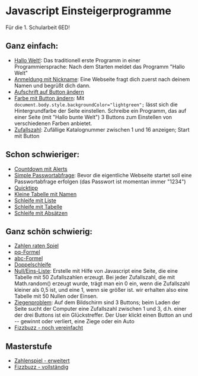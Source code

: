 # Javascript Einsteigerprogramme

Für die 1. Schularbeit 6ED!

## Ganz einfach:
* [Hallo Welt!](HalloWelt.html): Das traditionell erste Programm in einer Programmiersprache: Nach dem Starten meldet das Programm "Hallo Welt"
* [Anmeldung mit Nickname](anmeldung2.html): Eine Webseite fragt dich zuerst nach deinem Namen und begrüßt dich dann.
* [Aufschrift auf Button ändern](button.html)
* [Farbe mit Button ändern](FarbeButton.html): Mit `document.body.style.backgroundColor="lightgreen";` lässt sich die Hintergrundfarbe der Seite einstellen. Schreibe ein Programm, das auf einer Seite (mit "Hallo bunte Welt") 3 Buttons zum Einstellen von verschiedenen Farben anbietet.
* [Zufallszahl](Zufallszahl): Zufällige Katalognummer zwischen 1 und 16 anzeigen; Start mit Button

## Schon schwieriger:
* [Countdown mit Alerts](Countdown.html)
* [Simple Passwortabfrage](passw0.html): Bevor die eigentliche Webseite startet soll eine Passwortabfrage erfolgen (das Passwort ist momentan immer "1234")
* [Quicktipp](Quicktipp.html)
* [Kleine Tabelle mit Namen](NameTabelle.html)
* [Schleife mit Liste](SchleifeListe.html)
* [Schleife mit Tabelle](SchleifeTabelle.html)
* [Schleife mit Absätzen](LoopAbsatz.html)

## Ganz schön schwierig:
* [Zahlen raten Spiel](Zahlenspiel0.html)
* [pq-Formel](pqFormelFarbe.html)
* [abc-Formel](abcFormel.html)
* [Doppelschleife](DoppelListe.html)
* [Null/Eins-Liste](NullEins.html): Erstelle mit Hilfe von Javascript eine Seite, die eine Tabelle mit 50 Zufallszahlen erzeugt. Bei jeder Zufallszahl, die mit Math.random() erzeugt wurde, trägt man ein 0 ein, wenn die Zufallszahl kleiner als 0,5 ist, und eine 1, wenn sie größer ist. wir erhalten also eine Tabelle mit 50 Nullen oder Einsen.
* [Ziegenproblem](Ziegenproblem.html): Auf dem Bildschirm sind 3 Buttons; beim Laden der Seite sucht der Computer eine Zufallszahl zwischen 1 und 3, d.h. einer der drei Buttons ist ein Glückstreffer. Der User klickt einen Button an und -- gewinnt oder verliert, eine Ziege oder ein Auto
* [Fizzbuzz - noch vereinfacht](fizzbuzz.html)

## Masterstufe
* [Zahlenspiel - erweitert](Zahlenspiel2.html)
* [Fizzbuzz - vollständig](fizzbuzz3.html)
